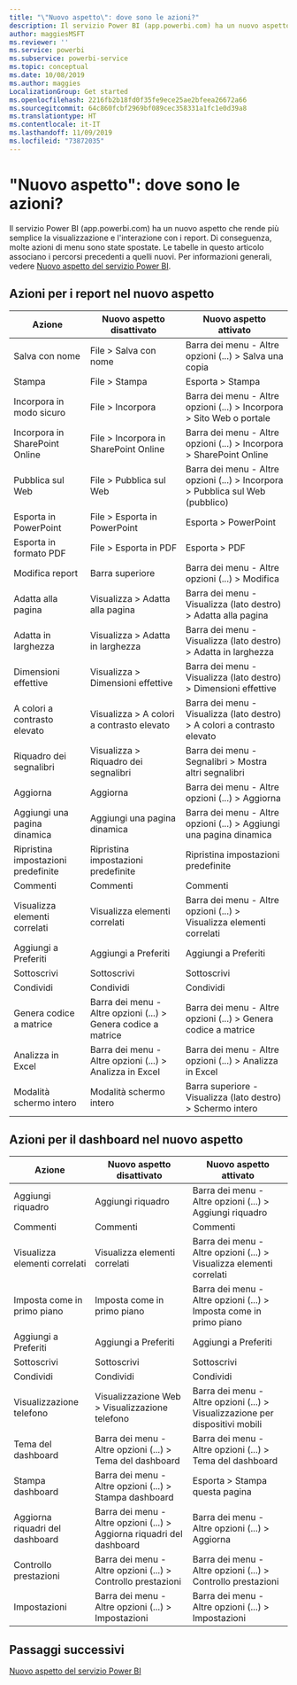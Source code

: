 ```yaml
---
title: "\"Nuovo aspetto\": dove sono le azioni?"
description: Il servizio Power BI (app.powerbi.com) ha un nuovo aspetto e molte azioni sono state spostate. Questo articolo presenta alcune tabelle che associano i percorsi precedenti a quelli nuovi.
author: maggiesMSFT
ms.reviewer: ''
ms.service: powerbi
ms.subservice: powerbi-service
ms.topic: conceptual
ms.date: 10/08/2019
ms.author: maggies
LocalizationGroup: Get started
ms.openlocfilehash: 2216fb2b18fd0f35fe9ece25ae2bfeea26672a66
ms.sourcegitcommit: 64c860fcbf2969bf089cec358331a1fc1e0d39a8
ms.translationtype: HT
ms.contentlocale: it-IT
ms.lasthandoff: 11/09/2019
ms.locfileid: "73872035"
---
```

# <a name="the-new-look-where-did-the-actions-go"></a>"Nuovo aspetto": dove sono le azioni?

Il servizio Power BI (app.powerbi.com) ha un nuovo aspetto che rende più semplice la visualizzazione e l'interazione con i report. Di conseguenza, molte azioni di menu sono state spostate. Le tabelle in questo articolo associano i percorsi precedenti a quelli nuovi. Per informazioni generali, vedere [Nuovo aspetto del servizio Power BI](service-new-look.md).

## <a name="report-actions-in-the-new-look"></a>Azioni per i report nel nuovo aspetto

|Azione  |Nuovo aspetto disattivato  |Nuovo aspetto attivato  |
|---------|---------|---------|
| Salva con nome | File > Salva con nome  | Barra dei menu - Altre opzioni (...) > Salva una copia |
| Stampa | File > Stampa | Esporta > Stampa |
| Incorpora in modo sicuro | File > Incorpora | Barra dei menu - Altre opzioni (...) > Incorpora > Sito Web o portale |
| Incorpora in SharePoint Online | File > Incorpora in SharePoint Online | Barra dei menu - Altre opzioni (...) > Incorpora > SharePoint Online |
| Pubblica sul Web | File > Pubblica sul Web | Barra dei menu - Altre opzioni (...) > Incorpora > Pubblica sul Web (pubblico) |
| Esporta in PowerPoint | File > Esporta in PowerPoint | Esporta > PowerPoint |
| Esporta in formato PDF | File > Esporta in PDF | Esporta > PDF |
|Modifica report  | Barra superiore   | Barra dei menu - Altre opzioni (...) > Modifica |
| Adatta alla pagina | Visualizza > Adatta alla pagina | Barra dei menu - Visualizza (lato destro) > Adatta alla pagina |
| Adatta in larghezza | Visualizza > Adatta in larghezza | Barra dei menu - Visualizza (lato destro) > Adatta in larghezza |
| Dimensioni effettive | Visualizza > Dimensioni effettive | Barra dei menu - Visualizza (lato destro) > Dimensioni effettive |
| A colori a contrasto elevato | Visualizza > A colori a contrasto elevato | Barra dei menu - Visualizza (lato destro) > A colori a contrasto elevato |
| Riquadro dei segnalibri | Visualizza > Riquadro dei segnalibri |  Barra dei menu - Segnalibri > Mostra altri segnalibri |
| Aggiorna | Aggiorna | Barra dei menu - Altre opzioni (...) > Aggiorna |
| Aggiungi una pagina dinamica | Aggiungi una pagina dinamica | Barra dei menu - Altre opzioni (...) > Aggiungi una pagina dinamica |
| Ripristina impostazioni predefinite | Ripristina impostazioni predefinite | Ripristina impostazioni predefinite |
| Commenti | Commenti | Commenti |
| Visualizza elementi correlati | Visualizza elementi correlati | Barra dei menu - Altre opzioni (...) > Visualizza elementi correlati |
| Aggiungi a Preferiti | Aggiungi a Preferiti | Aggiungi a Preferiti |
| Sottoscrivi | Sottoscrivi |Sottoscrivi |
| Condividi | Condividi | Condividi |
| Genera codice a matrice | Barra dei menu - Altre opzioni (...) > Genera codice a matrice | Barra dei menu - Altre opzioni (...) > Genera codice a matrice |
| Analizza in Excel | Barra dei menu - Altre opzioni (...) > Analizza in Excel | Barra dei menu - Altre opzioni (...) > Analizza in Excel |
| Modalità schermo intero | Modalità schermo intero | Barra superiore - Visualizza (lato destro) > Schermo intero |

## <a name="dashboard-actions-in-the-new-look"></a>Azioni per il dashboard nel nuovo aspetto

|Azione  |Nuovo aspetto disattivato  |Nuovo aspetto attivato  |
|---------|---------|---------|
| Aggiungi riquadro | Aggiungi riquadro | Barra dei menu - Altre opzioni (...) > Aggiungi riquadro |
| Commenti | Commenti | Commenti |
| Visualizza elementi correlati | Visualizza elementi correlati | Barra dei menu - Altre opzioni (...) > Visualizza elementi correlati |
| Imposta come in primo piano | Imposta come in primo piano| Barra dei menu - Altre opzioni (...) > Imposta come in primo piano|
| Aggiungi a Preferiti | Aggiungi a Preferiti | Aggiungi a Preferiti |
| Sottoscrivi | Sottoscrivi |Sottoscrivi |
| Condividi | Condividi | Condividi |
| Visualizzazione telefono | Visualizzazione Web > Visualizzazione telefono | Barra dei menu - Altre opzioni (...) > Visualizzazione per dispositivi mobili |
| Tema del dashboard | Barra dei menu - Altre opzioni (...) > Tema del dashboard | Barra dei menu - Altre opzioni (...) > Tema del dashboard |
| Stampa dashboard | Barra dei menu - Altre opzioni (...) > Stampa dashboard | Esporta > Stampa questa pagina |
| Aggiorna riquadri del dashboard | Barra dei menu - Altre opzioni (...) > Aggiorna riquadri del dashboard | Barra dei menu - Altre opzioni (...) > Aggiorna |
| Controllo prestazioni | Barra dei menu - Altre opzioni (...) > Controllo prestazioni | Barra dei menu - Altre opzioni (...) > Controllo prestazioni |
| Impostazioni | Barra dei menu - Altre opzioni (...) > Impostazioni | Barra dei menu - Altre opzioni (...) > Impostazioni |

## <a name="next-steps"></a>Passaggi successivi

[Nuovo aspetto del servizio Power BI](service-new-look.md)
